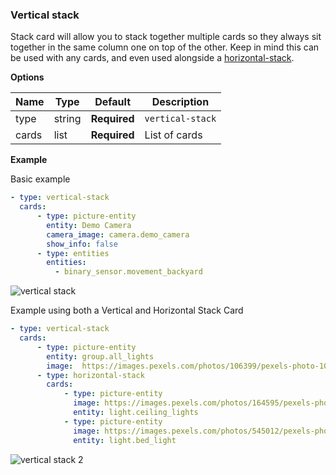 ### Vertical stack

Stack card will allow you to stack together multiple cards so they always sit together in the same column one on top of the other.  Keep in mind this can be used with any cards, and even used alongside a [horizontal-stack](card-horizontal-stack.md).

**Options**

| Name | Type | Default | Description
| ---- | ---- | ------- | -----------
| type | string | **Required** | `vertical-stack`
| cards | list | **Required** | List of cards

**Example**

Basic example
```yaml
- type: vertical-stack
  cards:
      - type: picture-entity
        entity: Demo Camera
        camera_image: camera.demo_camera
        show_info: false
      - type: entities
        entities:
          - binary_sensor.movement_backyard
```

![vertical stack](https://user-images.githubusercontent.com/32000001/42230976-341c8a02-7ee2-11e8-925f-6770b86166ab.PNG)

Example using both a Vertical and Horizontal Stack Card
```yaml
- type: vertical-stack
  cards:
      - type: picture-entity
        entity: group.all_lights
        image:  https://images.pexels.com/photos/106399/pexels-photo-106399.jpeg?auto=compress&cs=tinysrgb&dpr=2&h=750&w=1260
      - type: horizontal-stack
        cards:
            - type: picture-entity
              image: https://images.pexels.com/photos/164595/pexels-photo-164595.jpeg?auto=compress&cs=tinysrgb&dpr=2&h=240&w=495
              entity: light.ceiling_lights
            - type: picture-entity
              image: https://images.pexels.com/photos/545012/pexels-photo-545012.jpeg?auto=compress&cs=tinysrgb&dpr=2&h=240&w=495
              entity: light.bed_light
```
![vertical stack 2](https://user-images.githubusercontent.com/32000001/42231285-116cd8e4-7ee3-11e8-8ae8-aa4cdee606d2.PNG)

